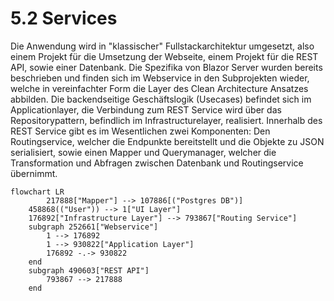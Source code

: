 # 5.2 Services

Die Anwendung wird in "klassischer" Fullstackarchitektur umgesetzt, also einem Projekt für die Umsetzung der Webseite, einem Projekt für die REST API, sowie einer Datenbank. Die Spezifika von Blazor Server wurden bereits beschrieben und finden sich im Webservice in den Subprojekten wieder, welche in vereinfachter Form die Layer des Clean Architecture Ansatzes abbilden. Die backendseitige Geschäftslogik (Usecases) befindet sich im Applicationlayer, die Verbindung zum REST Service wird über das Repositorypattern, befindlich im Infrastructurelayer, realisiert. Innerhalb des REST Service gibt es im Wesentlichen zwei Komponenten: Den Routingservice, welcher die Endpunkte bereitstellt und die Objekte zu JSON serialisiert, sowie einen Mapper und Querymanager, welcher die Transformation und Abfragen zwischen Datenbank und Routingservice übernimmt.

```mermaid
flowchart LR
        217888["Mapper"] --> 107886[("Postgres DB")]
	458868(("User")) --> 1["UI Layer"]
	176892["Infrastructure Layer"] --> 793867["Routing Service"]
	subgraph 252661["Webservice"]
		1 --> 176892
		1 --> 930822["Application Layer"]
		176892 -.-> 930822
	end
	subgraph 490603["REST API"]
		793867 --> 217888
	end

```
